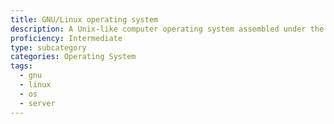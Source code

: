 ```yaml
---
title: GNU/Linux operating system
description: A Unix-like computer operating system assembled under the model of free and open-source software development and distribution
proficiency: Intermediate
type: subcategory
categories: Operating System
tags:
  - gnu 
  - linux
  - os
  - server
---
```

